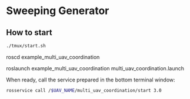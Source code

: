 # Sweeping Generator

## How to start

```bash
./tmux/start.sh
```

roscd example_multi_uav_coordination
  
roslaunch example_multi_uav_coordination multi_uav_coordination.launch

When ready, call the service prepared in the bottom terminal window:
```bash
rosservice call /$UAV_NAME/multi_uav_coordination/start 3.0
```


